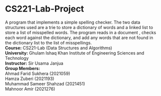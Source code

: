 # CS221-Lab-Project
A program that implements a simple spelling checker. The two data structures used are a trie to store a dictionary of words and a linked list to store a list of misspelled words. The program reads in a document , checks each word against the dictionary, and add any words that are not found in the dictionary list to the list of misspellings.<br />
**Course:** CS221-Lab (Data Structures and Algorithms)<br />
**University:** Ghulam Ishaq Khan Institute of Engineering Sciences and Technology<br />
**Instructor:** Sir Usama Janjua<br />
**Group Members:** <br />
Ahmad Farid Sukhera (2021059)<br />
Hamza Zuberi (2021193)<br />
Muhammad Sameer Shahzad  (2021451)<br />
Mahnoor Amir (2021276) <br />
